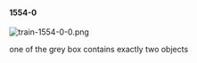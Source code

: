 #### 1554-0
![train-1554-0-0.png](https://github.com/lil-lab/nlvr/raw/master/nlvr/train/images/33/train-1554-0-0.png "train-1554-0-0.png")

one of the grey box contains exactly two objects